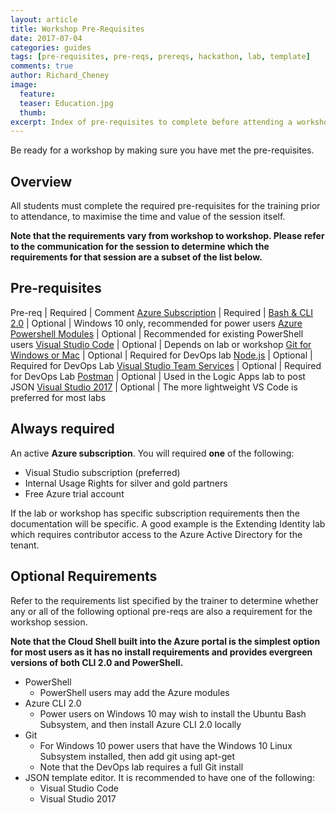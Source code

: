 ```yaml
---
layout: article
title: Workshop Pre-Requisites
date: 2017-07-04
categories: guides
tags: [pre-requisites, pre-reqs, prereqs, hackathon, lab, template]
comments: true
author: Richard_Cheney
image:
  feature: 
  teaser: Education.jpg
  thumb: 
excerpt: Index of pre-requisites to complete before attending a workshop or lab
---
```

Be ready for a workshop by making sure you have met the pre-requisites.

## Overview

All students must complete the required pre-requisites for the training prior to attendance, to maximise the time and value of the session itself.

**Note that the requirements vary from workshop to workshop. Please refer to the communication for the session to determine which  the requirements for that session are a subset of the list below.**  

## Pre-requisites

Pre-req | Required | Comment
<a href="/guides/prereqs/subscription" target="_prereq">Azure Subscription</a> | Required | 
<a href="/guides/prereqs/wsl" target="_prereq">Bash & CLI 2.0</a> | Optional | Windows 10 only, recommended for power users
<a href="/guides/prereqs/powershell" target="_prereq">Azure Powershell Modules</a> | Optional | Recommended for existing PowerShell users
<a href="/guides/prereqs/vscode" target="_prereq">Visual Studio Code</a> | Optional | Depends on lab or workshop
<a href="/guides/prereqs/git" target="_prereq">Git for Windows or Mac</a> | Optional | Required for DevOps lab
<a href="/guides/prereqs/nodejs" target="_prereq">Node.js</a> | Optional | Required for DevOps Lab
<a href="/guides/prereqs/vsts" target="_prereq">Visual Studio Team Services</a> | Optional | Required for DevOps Lab
<a href="https://www.getpostman.com" target="_prereq">Postman</a> | Optional | Used in the Logic Apps lab to post JSON
<a href="/guides/prereqs/vs2017" target="_prereq">Visual Studio 2017</a> | Optional | The more lightweight VS Code is preferred for most labs

## Always required

An active **Azure subscription**.  You will required **one** of the following:

* Visual Studio subscription (preferred)
* Internal Usage Rights for silver and gold partners
* Free Azure trial account

If the lab or workshop has specific subscription requirements then the documentation will be specific.  A good example is the Extending Identity lab which requires contributor access to the Azure Active Directory for the tenant. 

## Optional Requirements

Refer to the requirements list specified by the trainer to determine whether any or all of the following optional pre-reqs are also a requirement for the workshop session.

**Note that the Cloud Shell built into the Azure portal is the simplest option for most users as it has no install requirements and provides evergreen versions of both CLI 2.0 and PowerShell.**

* PowerShell
  * PowerShell users may add the Azure modules
* Azure CLI 2.0 
  * Power users on Windows 10 may wish to install the Ubuntu Bash Subsystem, and then install Azure CLI 2.0 locally
* Git
  * For Windows 10 power users that have the Windows 10 Linux Subsystem installed, then add git using apt-get
  * Note that the DevOps lab requires a full Git install
* JSON template editor.  It is recommended to have one of the following:
  * Visual Studio Code 
  * Visual Studio 2017